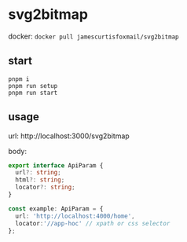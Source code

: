 # svg2bitmap

docker: `docker pull jamescurtisfoxmail/svg2bitmap`

## start
```shell
pnpm i
pnpm run setup
pnpm run start
```

## usage
url: http://localhost:3000/svg2bitmap

body:
```ts
export interface ApiParam {
  url?: string;
  html?: string;
  locator?: string;
}

const example: ApiParam = {
  url: 'http://localhost:4000/home',
  locator:'//app-hoc' // xpath or css selector
};
```
